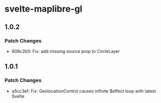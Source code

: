 # svelte-maplibre-gl

## 1.0.2

### Patch Changes

- 608c2b5: Fix: add missing source prop to CircleLayer

## 1.0.1

### Patch Changes

- a5cc3ef: Fix: GeolocationControl causes infinite $effect loop with latest Svelte
